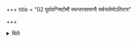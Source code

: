 +++
title = "02 पूर्वावग्निष्टोमौ रथन्तरसामानौ सर्वस्तोमोऽतिरात्र"

+++

<details><summary>थिते</summary>

पूर्वावग्निष्टोमौ रथन्तरसामानौ । सर्वस्तोमोऽतिरात्र उत्तरः २
</details>
